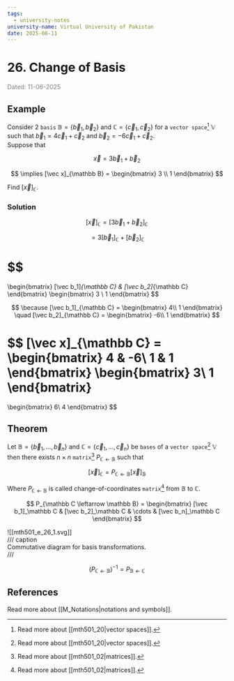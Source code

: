 ```yaml
---
tags:
  - university-notes
university-name: Virtual University of Pakistan
date: 2025-06-11
---
```


# 26. Change of Basis

<span style="color: gray;">Dated: 11-06-2025</span>

## Example

Consider 2 `basis` $\mathbb B = \{\vec b_1, \vec b_2\}$ and $\mathbb C = \{\vec c_1, \vec c_2\}$ for a `vector space`[^1] $\mathbb V$ such that $\vec b_1 = 4 \vec c_1 + \vec c_2$ and $\vec b_2 = -6 \vec c_1 + \vec c_2$.  
Suppose that  

$$\vec x = 3 \vec b_1 + \vec b_2$$

$$
\implies [\vec x]_{\mathbb B} = 
\begin{bmatrix}
	3 \\
	1
\end{bmatrix}
$$

Find $[\vec x]_{\mathbb C}$.

### Solution

$$[\vec x]_{\mathbb C} = [3 \vec b_1 + \vec b_2]_{\mathbb C}$$

$$= 3[\vec b_1]_{\mathbb C} + [\vec b_2]_{\mathbb C}$$

$$
=
\begin{bmatrix}
	[\vec b_1]_{\mathbb C} & [\vec b_2]_{\mathbb C}
\end{bmatrix}
\begin{bmatrix}
	3 \\
	1
\end{bmatrix}
$$

$$
\because
[\vec b_1]_{\mathbb C} =
\begin{bmatrix}
	4\\
	1
\end{bmatrix}
\quad
[\vec b_2]_{\mathbb C} =
\begin{bmatrix}
	-6\\
	1
\end{bmatrix}
$$

$$
[\vec x]_{\mathbb C} = 
\begin{bmatrix}
	4 & -6\\
	1 & 1
\end{bmatrix}
\begin{bmatrix}
	3\\
	1
\end{bmatrix}
=
\begin{bmatrix}
	6\\
	4
\end{bmatrix}
$$

## Theorem

Let $\mathbb B = \{\vec b_1, \ldots, \vec b_n\}$ and $\mathbb C = \{\vec c_1, \ldots, \vec c_n\}$ be `bases` of a `vector space`[^1] $\mathbb V$ then there exists $n \times n$ `matrix`[^2] $P_{\mathbb C \leftarrow \mathbb B}$ such that

$$[\vec x]_{\mathbb C} = P_{\mathbb C \leftarrow \mathbb B}[\vec x]_\mathbb B$$

Where $P_{\mathbb C \leftarrow \mathbb B}$ is called change-of-coordinates `matrix`[^2] from $\mathbb B$ to $\mathbb C$.

$$
P_{\mathbb C \leftarrow \mathbb B} =
\begin{bmatrix}
	[\vec b_1]_\mathbb C & [\vec b_2]_\mathbb C & \cdots & [\vec b_n]_\mathbb C
\end{bmatrix}
$$

![[mth501_e_26_1.svg]]  
/// caption  
Commutative diagram for basis transformations.  
///

$$\left(P_{\mathbb C \leftarrow \mathbb B}\right)^{-1} = P_{\mathbb B \leftarrow \mathbb C}$$

## References

Read more about [[M_Notations|notations and symbols]].

[^1]: Read more about [[mth501_20|vector spaces]].
[^2]: Read more about [[mth501_02|matrices]].